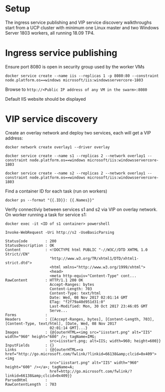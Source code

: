 # Setup

The ingress service publishing and VIP service discovery walkthroughs start from a UCP cluster with minimum one Linux master and two Windows Server 1803 workers, all running 18.09 TP4.

# Ingress service publishing
Ensure port 8080 is open in security group used by the worker VMs

`docker service create --name iis --replicas 1 -p 8080:80 --constraint node.platform.os==windows microsoft/iis:windowsservercore-1803`

Browse to `http://<Public IP address of any VM in the swarm>:8080`

Default IIS website should be displayed

# VIP service discovery

Create an overlay network and deploy two services, each will get a VIP address:

`docker network create overlay1 --driver overlay`

`docker service create --name s1 --replicas 2 --network overlay1 --constraint node.platform.os==windows microsoft/iis:windowsservercore-1803`

`docker service create --name s2 --replicas 2 --network overlay1 --constraint node.platform.os==windows microsoft/iis:windowsservercore-1803`

Find a container ID for each task (run on workers)

`docker ps --format "{{.ID}}: {{.Names}}"`

Verify connectiviy between services s1 and s2 via VIP on overlay network. On worker running a task for service s1:

`docker exec -it <ID of s1 container> powershell`

`Invoke-WebRequest -Uri http://s2 -UseBasicParsing`

```
StatusCode        : 200
StatusDescription : OK
Content           : <!DOCTYPE html PUBLIC "-//W3C//DTD XHTML 1.0 Strict//EN"
                    "http://www.w3.org/TR/xhtml1/DTD/xhtml1-strict.dtd">
                    <html xmlns="http://www.w3.org/1999/xhtml">
                    <head>
                    <meta http-equiv="Content-Type" cont...
RawContent        : HTTP/1.1 200 OK
                    Accept-Ranges: bytes
                    Content-Length: 703
                    Content-Type: text/html
                    Date: Wed, 08 Nov 2017 02:01:14 GMT
                    ETag: "f2f79a40d951d31:0"
                    Last-Modified: Mon, 30 Oct 2017 23:46:05 GMT
                    Serve...
Forms             :
Headers           : {[Accept-Ranges, bytes], [Content-Length, 703], [Content-Type, text/html], [Date, Wed, 08 Nov 2017
                    02:01:14 GMT]...}
Images            : {@{outerHTML=<img src="iisstart.png" alt="IIS" width="960" height="600" />; tagName=IMG;
                    src=iisstart.png; alt=IIS; width=960; height=600}}
InputFields       : {}
Links             : {@{outerHTML=<a href="http://go.microsoft.com/fwlink/?linkid=66138&amp;clcid=0x409"><img
                    src="iisstart.png" alt="IIS" width="960" height="600" /></a>; tagName=A;
                    href=http://go.microsoft.com/fwlink/?linkid=66138&amp;clcid=0x409}}
ParsedHtml        :
RawContentLength  : 703
```
